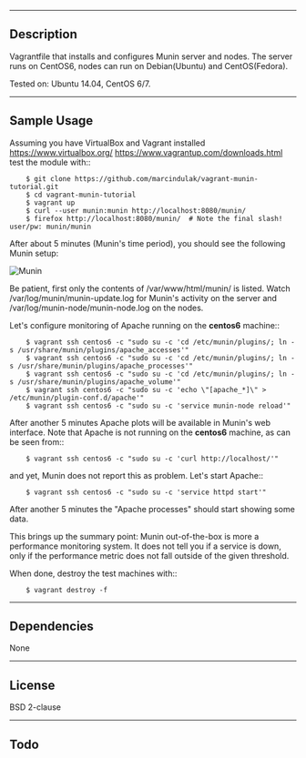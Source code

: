 -----------
Description
-----------

Vagrantfile that installs and configures Munin server and nodes.
The server runs on CentOS6, nodes can run on Debian(Ubuntu) and CentOS(Fedora).

Tested on: Ubuntu 14.04, CentOS 6/7.

------------
Sample Usage
------------

Assuming you have VirtualBox and Vagrant installed
https://www.virtualbox.org/ https://www.vagrantup.com/downloads.html
test the module with::

        $ git clone https://github.com/marcindulak/vagrant-munin-tutorial.git
        $ cd vagrant-munin-tutorial
        $ vagrant up
        $ curl --user munin:munin http://localhost:8080/munin/
        $ firefox http://localhost:8080/munin/  # Note the final slash! user/pw: munin/munin

After about 5 minutes (Munin's time period),
you should see the following Munin setup:

![Munin](https://raw.github.com/marcindulak/vagrant-munin-tutorial/master/screenshots/munin.png)

Be patient, first only the contents of /var/www/html/munin/ is listed.
Watch /var/log/munin/munin-update.log for Munin's activity on the server
and /var/log/munin-node/munin-node.log on the nodes.

Let's configure monitoring of Apache running on the **centos6** machine::

        $ vagrant ssh centos6 -c "sudo su -c 'cd /etc/munin/plugins/; ln -s /usr/share/munin/plugins/apache_accesses'"
        $ vagrant ssh centos6 -c "sudo su -c 'cd /etc/munin/plugins/; ln -s /usr/share/munin/plugins/apache_processes'"
        $ vagrant ssh centos6 -c "sudo su -c 'cd /etc/munin/plugins/; ln -s /usr/share/munin/plugins/apache_volume'"
        $ vagrant ssh centos6 -c "sudo su -c 'echo \"[apache_*]\" > /etc/munin/plugin-conf.d/apache'"
        $ vagrant ssh centos6 -c "sudo su -c 'service munin-node reload'"

After another 5 minutes Apache plots will be available in Munin's web interface.
Note that Apache is not running on the **centos6** machine, as can be seen from::

        $ vagrant ssh centos6 -c "sudo su -c 'curl http://localhost/'"

and yet, Munin does not report this as problem. Let's start Apache::

        $ vagrant ssh centos6 -c "sudo su -c 'service httpd start'"

After another 5 minutes the "Apache processes" should start showing some data.

This brings up the summary point: Munin out-of-the-box is more a performance
monitoring system. It does not tell you if a service is down, only if
the performance metric does not fall outside of the given threshold.

When done, destroy the test machines with::

        $ vagrant destroy -f


------------
Dependencies
------------

None


-------
License
-------

BSD 2-clause


----
Todo
----

